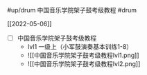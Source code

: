 #up/drum 中国音乐学院架子鼓考级教程
#drum 

[[2022-05-06]]

- [ ] 中国音乐学院架子鼓考级教程
	- lvl1 一级上（小军鼓演奏基本训练1-8）
	- ![[中国音乐学院架子鼓考级教程lvl1.png]]
	- ![[中国音乐学院架子鼓考级教程lvl2.png]]